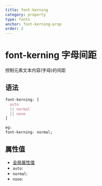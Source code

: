 ```yaml
---
title: font-kerning
category: property
type: fonts
anchor: font-kerning-prop
order: 2
---
```


# font-kerning 字母间距

控制元素文本内容(字母)的间距

## 语法

```css
font-kerning: [
  auto
  || normal
  || none
]

eg:
font-kerning: normal;
```

## 属性值

* [全局属性值](/front-end/CSS/values#anchor-值类型)
* `auto`:
* `normal`:
* `none`:
